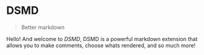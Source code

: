 # DSMD

> Better markdown

Hello! And welcome to _DSMD_, DSMD is a powerful markdown extension that allows you to make comments, choose whats rendered, and so much more!


